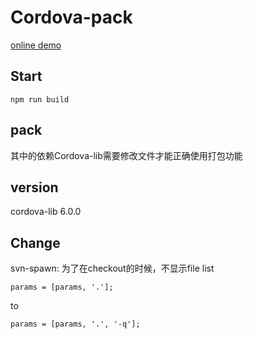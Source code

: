 # Cordova-pack

[online demo](https://dev.bokesoft.com/yigomobile/main)

## Start

```
npm run build

```
## pack

其中的依赖Cordova-lib需要修改文件才能正确使用打包功能


## version
cordova-lib 6.0.0

## Change

svn-spawn:
为了在checkout的时候，不显示file list
```
params = [params, '.'];

```
to
```
params = [params, '.', '-q'];

```